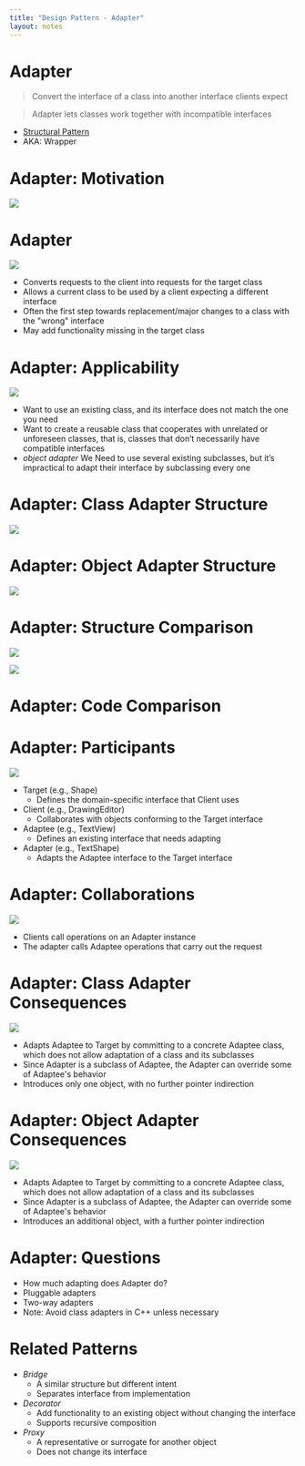 ```yaml
---
title: "Design Pattern - Adapter"
layout: notes
---
```


[structuralpatterns]: https://www.cs.bgsu.edu/mdecke/classes/software_architecture/notes/design_patterns.html#/20

[motivation]: /images/design-patterns/adapter/motivation.svg
[classstructure]: /images/design-patterns/adapter/class-structure.svg
[objectstructure]: /images/design-patterns/adapter/object-structure.svg

# Adapter
> Convert the interface of a class into another interface clients expect

> Adapter lets classes work together with incompatible interfaces

* [Structural Pattern][structuralpatterns]
* AKA: Wrapper

# Adapter: Motivation
![][motivation]

# Adapter
![][motivation]

* Converts requests to the client into requests for the target class
* Allows a current class to be used by a client expecting a different interface
* Often the first step towards replacement/major changes to a class with the "wrong" interface
* May add functionality missing in the target class

# Adapter: Applicability
![][motivation]

* Want to use an existing class, and its interface does not match the one you need
* Want to create a reusable class that cooperates with unrelated or unforeseen classes, that is, classes that don’t necessarily have compatible interfaces
* *object adapter* We Need to use several existing subclasses, but it’s impractical to adapt their interface by subclassing every one

# Adapter: Class Adapter Structure
![][classstructure]

<script src="https://gist.github.com/mjdecker/b7c3fed883750d121dca3b8c724a526a.js?file=class.cpp"></script>

# Adapter: Object Adapter Structure
![][objectstructure]

<script src="https://gist.github.com/mjdecker/b7c3fed883750d121dca3b8c724a526a.js?file=object.cpp"></script>

# Adapter: Structure Comparison
![][classstructure]

![][objectstructure]

# Adapter: Code Comparison

<script src="https://gist.github.com/mjdecker/b7c3fed883750d121dca3b8c724a526a.js?file=class.cpp"></script>

<script src="https://gist.github.com/mjdecker/b7c3fed883750d121dca3b8c724a526a.js?file=object.cpp"></script>

# Adapter: Participants
![][objectstructure]

*  Target (e.g., Shape)
    * Defines the domain-specific interface that Client uses
* Client (e.g., DrawingEditor)
    * Collaborates with objects conforming to the Target interface
* Adaptee (e.g., TextView)
    * Defines an existing interface that needs adapting
* Adapter (e.g., TextShape)
    * Adapts the Adaptee interface to the Target interface

# Adapter: Collaborations
![][objectstructure]

* Clients call operations on an Adapter instance
* The adapter calls Adaptee operations that carry out the request

# Adapter: Class Adapter Consequences
![][classstructure]

* Adapts Adaptee to Target by committing to a concrete Adaptee class, which does not allow adaptation of a class and its subclasses
* Since Adapter is a subclass of Adaptee, the Adapter can override some of Adaptee's behavior
* Introduces only one object, with no further pointer indirection

# Adapter: Object Adapter Consequences
![][objectstructure]

* Adapts Adaptee to Target by committing to a concrete Adaptee class, which does not allow adaptation of a class and its subclasses
* Since Adapter is a subclass of Adaptee, the Adapter can override some of Adaptee's behavior
* Introduces an additional object, with a further pointer indirection
    
# Adapter: Questions
* How much adapting does Adapter do?
* Pluggable adapters
* Two-way adapters
* Note: Avoid class adapters in C++ unless necessary

# Related Patterns
* *Bridge*
    * A similar structure but different intent
    * Separates interface from implementation
* *Decorator*
    * Add functionality to an existing object without changing the interface
    * Supports recursive composition
* *Proxy*
    * A representative or surrogate for another object
    * Does not change its interface
